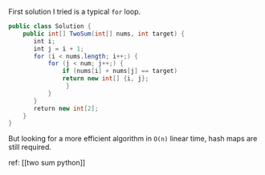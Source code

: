 First solution I tried is a typical `for` loop.
```csharp
public class Solution {
    public int[] TwoSum(int[] nums, int target) {
       int i;
       int j = i + 1;
       for (i < nums.length; i++;) {
           for (j < num; j++;) {
			   if (nums[i] + nums[j] == target)
			   return new int[] {i, j};
                }
           }
       }
       return new int[2];
    }
}
```


But looking for a more efficient algorithm in `O(n)` linear time, hash maps are still required.

ref: [[two sum python]]
```csharp

```